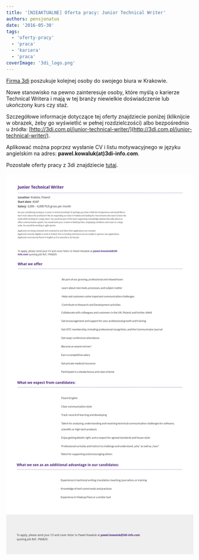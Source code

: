 ```yaml
---
title: '[NIEAKTUALNE] Oferta pracy: Junior Technical Writer'
authors: pensjonatus
date: '2016-05-30'
tags:
  - 'oferty-pracy'
  - 'praca'
  - 'kariera'
  - 'praca'
coverImage: '3di_logo.png'
---
```


[Firma 3di](http://www.3di.com.pl) poszukuje kolejnej osoby do swojego biura w
Krakowie.

<!--truncate-->

Nowe stanowisko na pewno zainteresuje osoby, które myślą o karierze Technical
Writera i mają w tej branży niewielkie doświadczenie lub ukończony kurs czy
staż.

Szczegółowe informacje dotyczące tej oferty znajdziecie poniżej (kliknijcie w
obrazek, żeby go wyświetlić w pełnej rozdzielczości) albo bezpośrednio u źródła:
[http://3di.com.pl/junior-technical-writer/](http://3di.com.pl/junior-technical-writer/).

Aplikować można poprzez wysłanie CV i listu motywacyjnego w języku angielskim na
adres: **pawel.kowaluk(at)3di-info.com**.

Pozostałe oferty pracy z 3di znajdziecie [tutaj](http://3di.com.pl/career/).

![Oferta pracy Junior Technical Writer 3di](images/junior-technical-writer-3di-june-2016.png)

